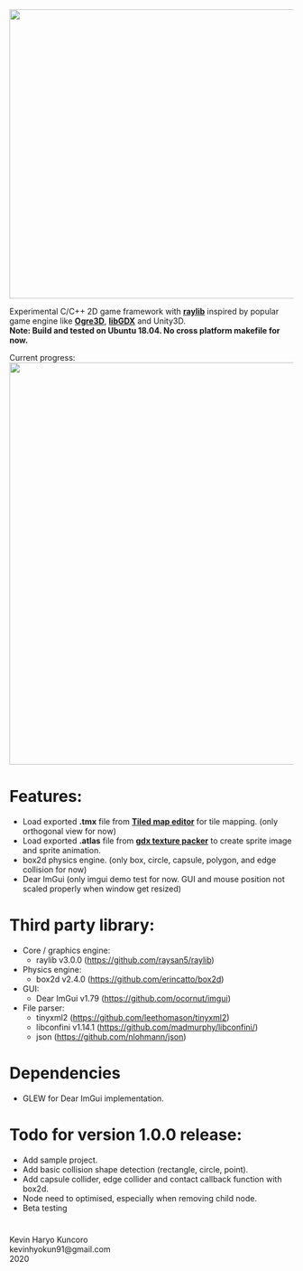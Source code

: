 <img align="center" src="https://github.com/kenhyokun/khkFramework-raylib/blob/master/github_resources/logo/khkFramework-raylib-logo.png" width=512>

Experimental C/C++ 2D game framework with **[raylib][1]** inspired by popular game engine like **[Ogre3D][2]**, **[libGDX][3]** and Unity3D.
</br>
**Note: Build and tested on Ubuntu 18.04. No cross platform makefile for now.**

Current progress:
</br>
<img align="center" src="https://github.com/kenhyokun/khkFramework-raylib/blob/master/github_resources/curr_progress.gif" width=712>

# Features:
  - Load exported **.tmx** file from **[Tiled map editor](https://www.mapeditor.org/)** for tile mapping. (only orthogonal view for now)
  - Load exported **.atlas** file from **[gdx texture packer](https://github.com/crashinvaders/gdx-texture-packer-gui)** to create sprite image and sprite animation.
  - box2d physics engine. (only box, circle, capsule, polygon, and edge collision for now)
  - Dear ImGui (only imgui demo test for now. GUI and mouse position not scaled properly when window get resized)

# Third party library:
  - Core / graphics engine:
    - raylib v3.0.0 (https://github.com/raysan5/raylib)
  - Physics engine:
    - box2d v2.4.0 (https://github.com/erincatto/box2d)
  - GUI:
    - Dear ImGui v1.79 (https://github.com/ocornut/imgui)
  - File parser:
    - tinyxml2 (https://github.com/leethomason/tinyxml2) 
    - libconfini v1.14.1 (https://github.com/madmurphy/libconfini/)
    - json (https://github.com/nlohmann/json)

# Dependencies
  - GLEW for Dear ImGui implementation.

# Todo for version 1.0.0 release:
  - Add sample project.
  - Add basic collision shape detection (rectangle, circle, point).
  - Add capsule collider, edge collider and contact callback function with box2d.
  - Node need to optimised, especially when removing child node.
  - Beta testing

#
<p>
Kevin Haryo Kuncoro </br>
kevinhyokun91@gmail.com </br>
2020 
</p>

[1]: https://github.com/raysan5/raylib
[2]: https://github.com/OGRECave/ogre
[3]: https://github.com/libgdx/libgdx
